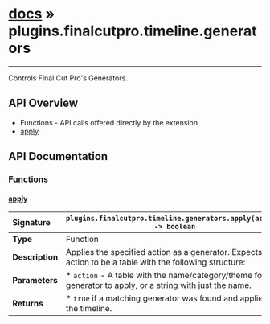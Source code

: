 # [docs](index.md) » plugins.finalcutpro.timeline.generators
---

Controls Final Cut Pro's Generators.

## API Overview
* Functions - API calls offered directly by the extension
 * [apply](#apply)

## API Documentation

### Functions

#### [apply](#apply)
| <span style="float: left;">**Signature**</span> | <span style="float: left;">`plugins.finalcutpro.timeline.generators.apply(action) -> boolean` </span>                                                          |
| -----------------------------------------------------|---------------------------------------------------------------------------------------------------------|
| **Type**                                             | Function                                                                                         |
| **Description**                                      | Applies the specified action as a generator. Expects action to be a table with the following structure:                                                                                         |
| **Parameters**                                       |  * `action`     - A table with the name/category/theme for the generator to apply, or a string with just the name.                                       |
| **Returns**                                          |  * `true` if a matching generator was found and applied to the timeline.                                                |

